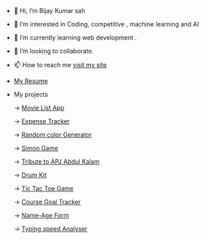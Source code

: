 - 👋 Hi, I’m Bijay Kumar sah
- 👀 I’m interested in Coding, competitive , machine learning and AI 
- 🌱 I’m currently learning web development .
- 💞️ I’m looking to collaborate.
- 📫 How to reach me [visit my site](https://vijayitsover9000.github.io/Vijayitsover9000/)
- [My Resume](https://drive.google.com/file/d/1iIE95a2rB8AnF7uWOsFSujjelbR9ZxVc/view?usp=share_link) 
- My projects

  -> [Movie List App](https://vijayitsover9000.github.io/movielogs/)

  -> [Expense Tracker](https://vijayitsover9000.github.io/expense-tracker/)
  
  -> [Random color Generator](https://vijayitsover9000.github.io/color-picker/)
  
  -> [Simon Game](https://vijayitsover9000.github.io/Simon-game/)
  
  -> [Tribute to APJ Abdul Kalam](https://vijayitsover9000.github.io/Tribute/)
  
  -> [Drum Kit](https://vijayitsover9000.github.io/Drumkit/)
  
  -> [Tic Tac Toe Game](https://vijayitsover9000.github.io/tictactoe/)
   
  -> [Course Goal Tracker](https://vijayitsover9000.github.io/course-goal-manager/)
  
  -> [Name-Age Form](https://vijayitsover9000.github.io/name-age-form/)
  
  -> [Typing speed Analyser](https://vijayitsover9000.github.io/Typing-speed-analyser/)

<!---
Vijayisover9000/Vijayisover9000 is a ✨ special ✨ repository because its `README.md` (this file) appears on your GitHub profile.
You can click the Preview link to take a look at your changes.
--->
